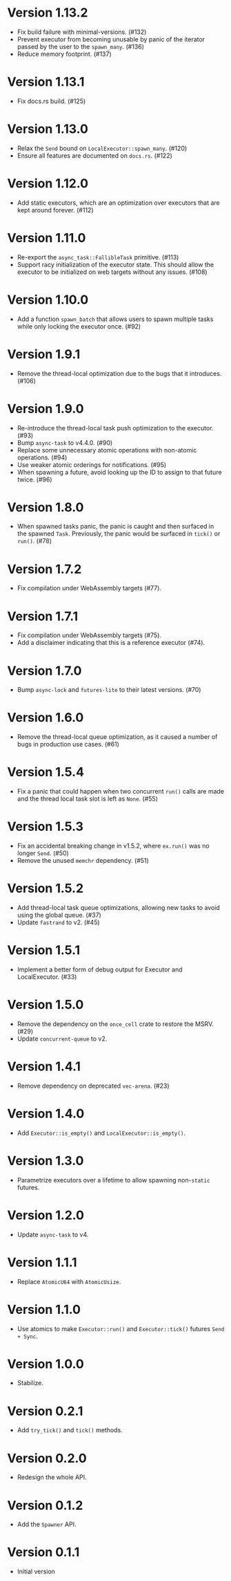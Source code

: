 # Version 1.13.2

- Fix build failure with minimal-versions. (#132)
- Prevent executor from becoming unusable by panic of the iterator passed by the user to the `spawn_many`. (#136)
- Reduce memory footprint. (#137)

# Version 1.13.1

- Fix docs.rs build. (#125)

# Version 1.13.0

- Relax the `Send` bound on `LocalExecutor::spawn_many`. (#120)
- Ensure all features are documented on `docs.rs`. (#122)

# Version 1.12.0

- Add static executors, which are an optimization over executors that are kept
  around forever. (#112)

# Version 1.11.0

- Re-export the `async_task::FallibleTask` primitive. (#113)
- Support racy initialization of the executor state. This should allow the executor to be
  initialized on web targets without any issues. (#108)

# Version 1.10.0

- Add a function `spawn_batch` that allows users to spawn multiple tasks while only locking the executor once. (#92)

# Version 1.9.1

- Remove the thread-local optimization due to the bugs that it introduces. (#106)

# Version 1.9.0

- Re-introduce the thread-local task push optimization to the executor. (#93)
- Bump `async-task` to v4.4.0. (#90)
- Replace some unnecessary atomic operations with non-atomic operations. (#94)
- Use weaker atomic orderings for notifications. (#95)
- When spawning a future, avoid looking up the ID to assign to that future twice. (#96)

# Version 1.8.0

- When spawned tasks panic, the panic is caught and then surfaced in the spawned
 `Task`. Previously, the panic would be surfaced in `tick()` or `run()`. (#78)

# Version 1.7.2

- Fix compilation under WebAssembly targets (#77).

# Version 1.7.1

- Fix compilation under WebAssembly targets (#75).
- Add a disclaimer indicating that this is a reference executor (#74).

# Version 1.7.0

- Bump `async-lock` and `futures-lite` to their latest versions. (#70)

# Version 1.6.0

- Remove the thread-local queue optimization, as it caused a number of bugs in production use cases. (#61)

# Version 1.5.4

- Fix a panic that could happen when two concurrent `run()` calls are made and the thread local task slot is left as `None`. (#55)

# Version 1.5.3

- Fix an accidental breaking change in v1.5.2, where `ex.run()` was no longer `Send`. (#50)
- Remove the unused `memchr` dependency. (#51)

# Version 1.5.2

- Add thread-local task queue optimizations, allowing new tasks to avoid using the global queue. (#37)
- Update `fastrand` to v2. (#45)

# Version 1.5.1

- Implement a better form of debug output for Executor and LocalExecutor. (#33)

# Version 1.5.0

- Remove the dependency on the `once_cell` crate to restore the MSRV. (#29)
- Update `concurrent-queue` to v2.

# Version 1.4.1

- Remove dependency on deprecated `vec-arena`. (#23)

# Version 1.4.0

- Add `Executor::is_empty()` and `LocalExecutor::is_empty()`.

# Version 1.3.0

- Parametrize executors over a lifetime to allow spawning non-`static` futures.

# Version 1.2.0

- Update `async-task` to v4.

# Version 1.1.1

- Replace `AtomicU64` with `AtomicUsize`.

# Version 1.1.0

- Use atomics to make `Executor::run()` and `Executor::tick()` futures `Send + Sync`.

# Version 1.0.0

- Stabilize.

# Version 0.2.1

- Add `try_tick()` and `tick()` methods.

# Version 0.2.0

- Redesign the whole API.

# Version 0.1.2

- Add the `Spawner` API.

# Version 0.1.1

- Initial version
